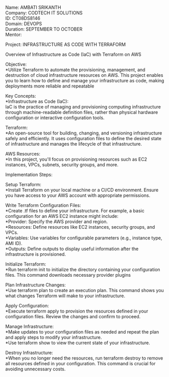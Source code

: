 Name: AMBATI SRIKANTH              
Company: CODTECH IT SOLUTIONS             
ID: CT08DS8146             
Domain: DEVOPS            
Duration: SEPTEMBER TO OCTOBER        
Mentor:

Project: INFRASTRUCTURE AS CODE WITH TERRAFORM            

Overview of Infrastructure as Code (IaC) with Terraform on AWS    

Objective:                     
 *Utilize Terraform to automate the provisioning, management, and destruction of cloud infrastructure resources on AWS. This project enables you to learn how to define and manage your infrastructure as code, 
  making deployments more reliable and repeatable
  
Key Concepts:       
 *Infrastructure as Code (IaC):         
  IaC is the practice of managing and provisioning computing infrastructure through machine-readable definition files, rather than physical hardware configuration or interactive configuration tools.
  
Terraform:          
*An open-source tool for building, changing, and versioning infrastructure safely and efficiently. It uses configuration files to define the desired state of infrastructure and manages the lifecycle of that infrastructure.

AWS Resources:           
*In this project, you'll focus on provisioning resources such as EC2 instances, VPCs, subnets, security groups, and more.

Implementation Steps:    

Setup Terraform:        
*Install Terraform on your local machine or a CI/CD environment. Ensure you have access to your AWS account with appropriate permissions.

Write Terraform Configuration Files:         
*Create .tf files to define your infrastructure. For example, a basic configuration for an AWS EC2 instance might include:        
*Provider: Specify the AWS provider and region.       
*Resources: Define resources like EC2 instances, security groups, and VPCs.        
*Variables: Use variables for configurable parameters (e.g., instance type, AMI ID).        
*Outputs: Define outputs to display useful information after the infrastructure is provisioned.

Initialize Terraform:       
*Run terraform init to initialize the directory containing your configuration files. This command downloads necessary provider plugins

Plan Infrastructure Changes:           
*Use terraform plan to create an execution plan. This command shows you what changes Terraform will make to your infrastructure.

Apply Configuration:            
*Execute terraform apply to provision the resources defined in your configuration files. Review the changes and confirm to proceed.

Manage Infrastructure:          
*Make updates to your configuration files as needed and repeat the plan and apply steps to modify your infrastructure.       
*Use terraform show to view the current state of your infrastructure.              

Destroy Infrastructure:          
*When you no longer need the resources, run terraform destroy to remove all resources defined in your configuration. This command is crucial for avoiding unnecessary costs.

